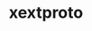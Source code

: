 ---
title: "xextproto"
layout: cache
category: package
meta: {"versions": ["7.3.0"], "compilers": ["gcc@10.3.0", "gcc@7.3.0", "gcc@7.3.1", "gcc@7.5.0", "gcc@8.1.0", "gcc@8.3.1", "gcc@8.4.1", "gcc@9.3.0"]}
spec_files: 
 - spec-0.json
 - spec-1.json
 - spec-2.json
 - spec-3.json
 - spec-4.json
 - spec-5.json
 - spec-6.json
 - spec-7.json
 - spec-8.json
 - spec-9.json
 - spec-10.json
 - spec-11.json
 - spec-12.json
 - spec-13.json
 - spec-14.json
 - spec-15.json
 - spec-16.json
 - spec-17.json
 - spec-18.json
 - spec-19.json
 - spec-20.json
spec_names:
 - 'xextproto@7.3.0%gcc@9.3.0 arch=linux-ubuntu20.04-x86_64'
 - 'xextproto@7.3.0%gcc@8.3.1 arch=linux-rhel8-x86_64'
 - 'xextproto@7.3.0%gcc@7.3.0 arch=linux-rhel7-ppc64le'
 - 'xextproto@7.3.0%gcc@9.3.0 arch=linux-ubuntu20.04-ppc64le'
 - 'xextproto@7.3.0%gcc@7.5.0 arch=linux-ubuntu18.04-x86_64'
 - 'xextproto@7.3.0%gcc@8.1.0 arch=linux-rhel7-x86_64'
 - 'xextproto@7.3.0%gcc@8.3.1 arch=linux-rhel8-ppc64le'
 - 'xextproto@7.3.0%gcc@7.3.0 arch=linux-rhel7-x86_64'
 - 'xextproto@7.3.0%gcc@9.3.0 arch=linux-rhel7-x86_64'
 - 'xextproto@7.3.0%gcc@10.3.0 arch=linux-ubuntu21.04-x86_64'
 - 'xextproto@7.3.0%gcc@7.3.0 arch=linux-ubuntu18.04-ppc64le'
 - 'xextproto@7.3.0%gcc@8.4.1 arch=linux-rhel8-x86_64'
 - 'xextproto@7.3.0%gcc@7.5.0 arch=linux-ubuntu18.04-ppc64le'
 - 'xextproto@7.3.0%gcc@7.3.0 arch=linux-ubuntu18.04-x86_64'
 - 'xextproto@7.3.0%gcc@7.3.0 arch=linux-centos7-x86_64'
 - 'xextproto@7.3.0%gcc@7.3.0 arch=linux-rhel8-x86_64'
 - 'xextproto@7.3.0%gcc@7.3.1 arch=linux-amzn2-x86_64'
 - 'xextproto@7.3.0%gcc@9.3.0 arch=linux-rhel7-ppc64le'
 - 'xextproto@7.3.0%gcc@7.3.0 arch=linux-centos8-x86_64'
 - 'xextproto@7.3.0%gcc@9.3.0 arch=cray-cnl7-haswell'
 - 'xextproto@7.3.0%gcc@7.3.0 arch=linux-centos7-ppc64le'
---